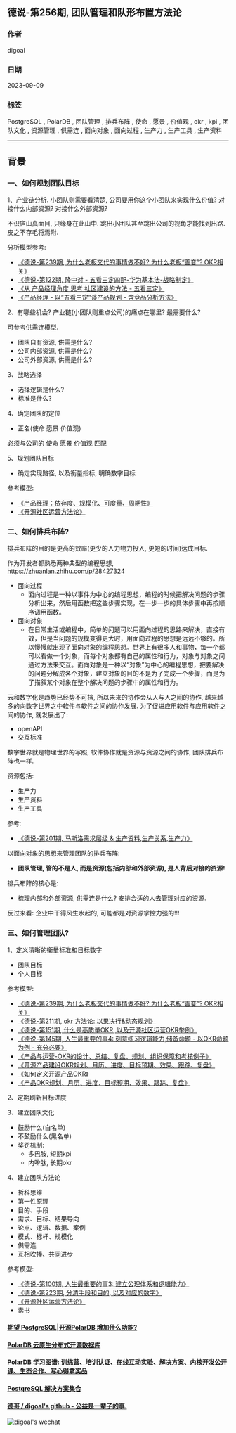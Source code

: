 ## 德说-第256期, 团队管理和队形布置方法论    
      
### 作者      
digoal      
      
### 日期      
2023-09-09     
      
### 标签      
PostgreSQL , PolarDB , 团队管理 , 排兵布阵 , 使命 , 愿景 , 价值观 , okr , kpi , 团队文化 , 资源管理 , 供需连 , 面向对象 , 面向过程 , 生产力 , 生产工具 , 生产资料    
      
----      
      
## 背景      
  
### 一、如何规划团队目标  
  
1、产业链分析. 小团队则需要看清楚, 公司要用你这个小团队来实现什么价值? 对接什么内部资源? 对接什么外部资源?    
  
不识庐山真面目, 只缘身在此山中. 跳出小团队甚至跳出公司的视角才能找到出路. 皮之不存毛将焉附.    
  
分析模型参考:  
- [《德说-第239期, 为什么老板交代的事情做不好? 为什么老板“善变”? OKR相关》](../202306/20230609_01.md)    
- [《德说-第122期, 隆中对 - 五看三定四配-华为基本法-战略制定》](../202208/20220811_02.md)    
- [《从 产品经理角度 思考 社区建设的方法 - 五看三定》](../202103/20210329_01.md)    
- [《产品经理 - 以“五看三定”谈产品规划 - 含竞品分析方法》](../202101/20210128_02.md)    
  
2、有哪些机会? 产业链(小团队则重点公司)的痛点在哪里? 最需要什么?   
  
可参考供需连模型.   
- 团队自有资源, 供需是什么?  
- 公司内部资源, 供需是什么?  
- 公司外部资源, 供需是什么?  
  
3、战略选择  
- 选择逻辑是什么?  
- 标准是什么?  
  
4、确定团队的定位  
- 正名(使命 愿景 价值观)  
  
必须与公司的 使命 愿景 价值观 匹配  
  
5、规划团队目标    
- 确定实现路径, 以及衡量指标, 明确数字目标    
  
参考模型:  
- [《产品经理：依存度、规模化、可度量、周期性》](../202012/20201225_02.md)    
- [《开源社区运营方法论》](../202309/20230904_01.md)    
  
### 二、如何排兵布阵?  
排兵布阵的目的是更高的效率(更少的人力物力投入, 更短的时间)达成目标.    
  
作为开发者都熟悉两种典型的编程思想, https://zhuanlan.zhihu.com/p/28427324    
- 面向过程  
    - 面向过程是一种以事件为中心的编程思想，编程的时候把解决问题的步骤分析出来，然后用函数把这些步骤实现，在一步一步的具体步骤中再按顺序调用函数。  
- 面向对象  
    - 在日常生活或编程中，简单的问题可以用面向过程的思路来解决，直接有效，但是当问题的规模变得更大时，用面向过程的思想是远远不够的。所以慢慢就出现了面向对象的编程思想。世界上有很多人和事物，每一个都可以看做一个对象，而每个对象都有自己的属性和行为，对象与对象之间通过方法来交互。面向对象是一种以“对象”为中心的编程思想，把要解决的问题分解成各个对象，建立对象的目的不是为了完成一个步骤，而是为了描叙某个对象在整个解决问题的步骤中的属性和行为。  
  
云和数字化是趋势已经势不可挡, 所以未来的协作会从人与人之间的协作, 越来越多的向数字世界之中软件与软件之间的协作发展. 为了促进应用软件与应用软件之间的协作, 就发展出了:  
- openAPI  
- 交互标准   
  
数字世界就是物理世界的写照, 软件协作就是资源与资源之间的协作, 团队排兵布阵也一样.   
  
资源包括:    
- 生产力  
- 生产资料  
- 生产工具  
  
参考:  
- [《德说-第201期, 马斯洛需求层级 & 生产资料,生产关系,生产力》](../202302/20230227_01.md)    
  
以面向对象的思想来管理团队的排兵布阵:     
- <b> 团队管理, 管的不是人, 而是资源(包括内部和外部资源), 是人背后对接的资源! </b>    
  
排兵布阵的核心是:   
- 梳理内部和外部资源, 供需连是什么? 安排合适的人去管理对应的资源.     
  
反过来看: 企业中干得风生水起的, 可能都是对资源掌控力强的!!!     
  
  
### 三、如何管理团队?  
  
1、定义清晰的衡量标准和目标数字  
- 团队目标  
- 个人目标  
  
参考模型:  
- [《德说-第239期, 为什么老板交代的事情做不好? 为什么老板“善变”? OKR相关》](../202306/20230609_01.md)    
- [《德说-第211期, okr 方法论: 以果决行&动态规划》](../202303/20230319_05.md)    
- [《德说-第151期, 什么是高质量OKR, 以及开源社区运营OKR举例》](../202209/20220929_01.md)    
- [《德说-第145期, 人生最重要的事4: 刻意练习逻辑能力,储备命题 - 以OKR命题为例 - 充分必要》](../202209/20220917_01.md)    
- [《产品与运营-OKR的设计、总结、复盘、规划、组织保障和考核例子》](../202203/20220308_01.md)    
- [《开源产品建设OKR规划、月历、进度、目标预期、效果、跟踪、复盘》](../202106/20210619_01.md)    
- [《如何定义开源产品OKR》](../202106/20210618_03.md)    
- [《产品OKR规划、月历、进度、目标预期、效果、跟踪、复盘》](../202106/20210618_02.md)    
  
  
2、定期刷新目标进度  
  
  
3、建立团队文化  
- 鼓励什么(白名单)  
- 不鼓励什么(黑名单)  
- 奖罚机制:   
    - 多巴胺, 短期kpi  
    - 内啡肽, 长期okr  
  
  
4、建立团队方法论  
- 哲科思维  
- 第一性原理  
- 目的、手段  
- 需求、目标、结果导向  
- 论点、逻辑、数据、案例  
- 模式、标杆、规模化  
- 供需连  
- 互相吹捧、共同进步  
  
参考模型:  
- [《德说-第100期, 人生最重要的事3: 建立公理体系和逻辑能力》](../202206/20220610_01.md)    
- [《德说-第223期, 分清手段和目的, 以及对应的数字》](../202304/20230420_01.md)  
- [《开源社区运营方法论》](../202309/20230904_01.md)    
- 素书  
  
  
  
#### [期望 PostgreSQL|开源PolarDB 增加什么功能?](https://github.com/digoal/blog/issues/76 "269ac3d1c492e938c0191101c7238216")
  
  
#### [PolarDB 云原生分布式开源数据库](https://github.com/ApsaraDB "57258f76c37864c6e6d23383d05714ea")
  
  
#### [PolarDB 学习图谱: 训练营、培训认证、在线互动实验、解决方案、内核开发公开课、生态合作、写心得拿奖品](https://www.aliyun.com/database/openpolardb/activity "8642f60e04ed0c814bf9cb9677976bd4")
  
  
#### [PostgreSQL 解决方案集合](../201706/20170601_02.md "40cff096e9ed7122c512b35d8561d9c8")
  
  
#### [德哥 / digoal's github - 公益是一辈子的事.](https://github.com/digoal/blog/blob/master/README.md "22709685feb7cab07d30f30387f0a9ae")
  
  
![digoal's wechat](../pic/digoal_weixin.jpg "f7ad92eeba24523fd47a6e1a0e691b59")
  
